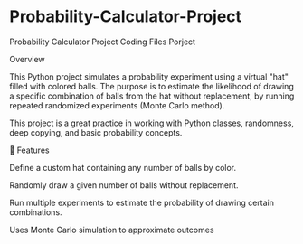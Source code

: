 # Probability-Calculator-Project
Probability Calculator Project Coding Files Porject

Overview

This Python project simulates a probability experiment using a virtual "hat" filled with colored balls. The purpose is to estimate the likelihood of drawing a specific combination of balls from the hat without replacement, by running repeated randomized experiments (Monte Carlo method).

This project is a great practice in working with Python classes, randomness, deep copying, and basic probability concepts.

🧾 Features

Define a custom hat containing any number of balls by color.

Randomly draw a given number of balls without replacement.

Run multiple experiments to estimate the probability of drawing certain combinations.

Uses Monte Carlo simulation to approximate outcomes
